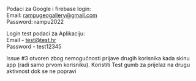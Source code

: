 Podaci za Google i firebase login:  
  Email: rampugeogallery@gmail.com  
  Password: rampu2022

Login test podaci za Aplikaciju:   
  Email - test@test.hr  
  Password - test12345

Issue #3 otvoren zbog nemogućnosti prijave drugih korisnika kada skinu app (radi samo
prvom korisniku). Koristiti Test gumb za prijelaz na drugu aktivnost dok se ne popravi
